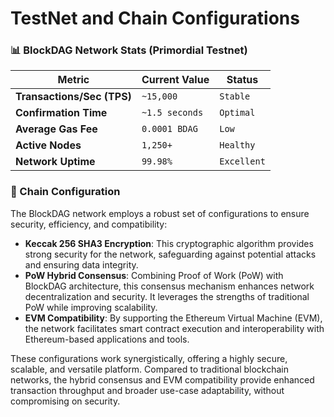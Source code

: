 # TestNet and Chain Configurations

### 📊 BlockDAG Network Stats (Primordial Testnet)

| Metric                     | Current Value  | Status      |
| -------------------------- | -------------- | ----------- |
| **Transactions/Sec (TPS)** | `~15,000`      | `Stable`    |
| **Confirmation Time**      | `~1.5 seconds` | `Optimal`   |
| **Average Gas Fee**        | `0.0001 BDAG`  | `Low`       |
| **Active Nodes**           | `1,250+`       | `Healthy`   |
| **Network Uptime**         | `99.98%`       | `Excellent` |

### 🔗 Chain Configuration

The BlockDAG network employs a robust set of configurations to ensure security, efficiency, and compatibility:

* **Keccak 256 SHA3 Encryption**: This cryptographic algorithm provides strong security for the network, safeguarding against potential attacks and ensuring data integrity.
* **PoW Hybrid Consensus**: Combining Proof of Work (PoW) with BlockDAG architecture, this consensus mechanism enhances network decentralization and security. It leverages the strengths of traditional PoW while improving scalability.
* **EVM Compatibility**: By supporting the Ethereum Virtual Machine (EVM), the network facilitates smart contract execution and interoperability with Ethereum-based applications and tools.

These configurations work synergistically, offering a highly secure, scalable, and versatile platform. Compared to traditional blockchain networks, the hybrid consensus and EVM compatibility provide enhanced transaction throughput and broader use-case adaptability, without compromising on security.

